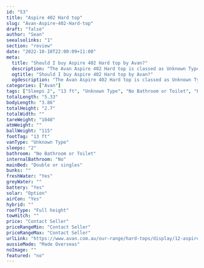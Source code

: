 ```yaml
---
id: "53"
title: "Aspire 402 Hard top"
slug: "Avan-Aspire-402-Hard-top"
draft: "false"
author: "Sean"
seealsolinks: "1"
section: "review"
date: "2022-10-10T22:00:09+11:00"
meta:
  title: "Should I buy Aspire 402 Hard top by Avan?"
  description: "The Avan Aspire 402 Hard top is classed as Unknown Type, and sleeps 2 people. It is Made Overseas and comes in at 13 ft. It generally has No Bathroom or Toilet."
  ogtitle: "Should I buy Aspire 402 Hard top by Avan?"
  ogdescription: "The Avan Aspire 402 Hard top is classed as Unknown Type, and sleeps 2 people. It is Made Overseas and comes in at 13 ft. It generally has No Bathroom or Toilet."
categories: ["Avan"]
tags: ["Sleeps 2", "13 ft", "Unknown Type", "No Bathroom or Toilet", "Full height", "Price Unknown", "Made Overseas"]
totalLength: "5.33"
bodyLength: "3.86"
totalHeight: "2.7"
totalWidth: ""
tareWeight: "1040"
atmWeight: ""
ballWeight: "115"
footTag: "13 ft"
vanType: "Unknown Type"
sleeps: "2"
bathroom: "No Bathroom or Toilet"
internalBathroom: "No"
mainBed: "Double or singles"
bunks: ""
freshWater: "Yes"
greyWater: ""
battery: "Yes"
solar: "Option"
airCon: "Yes"
hybrid: ""
roofType: "Full height"
towHitch: ""
price: "Contact Seller"
priceRangeMin: "Contact Seller"
priceRangeMax: "Contact Seller"
urlLink: "https://www.avan.com.au/our-range/hard-tops/display/12-aspire-400-series-hardtop"
aussieMade: "Made Overseas"
noImage: ""
featured: "no"
---
```

